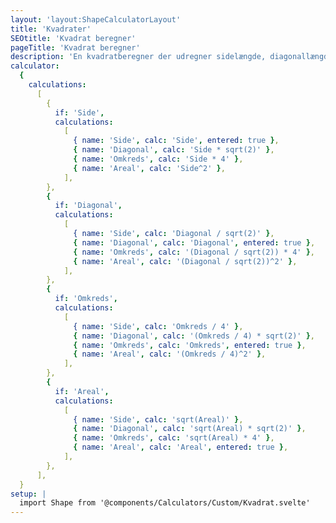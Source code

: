 ```yaml
---
layout: 'layout:ShapeCalculatorLayout'
title: 'Kvadrater'
SEOtitle: 'Kvadrat beregner'
pageTitle: 'Kvadrat beregner'
description: 'En kvadratberegner der udregner sidelængde, diagonallængde, areal og omkreds af et kvadrat'
calculator:
  {
    calculations:
      [
        {
          if: 'Side',
          calculations:
            [
              { name: 'Side', calc: 'Side', entered: true },
              { name: 'Diagonal', calc: 'Side * sqrt(2)' },
              { name: 'Omkreds', calc: 'Side * 4' },
              { name: 'Areal', calc: 'Side^2' },
            ],
        },
        {
          if: 'Diagonal',
          calculations:
            [
              { name: 'Side', calc: 'Diagonal / sqrt(2)' },
              { name: 'Diagonal', calc: 'Diagonal', entered: true },
              { name: 'Omkreds', calc: '(Diagonal / sqrt(2)) * 4' },
              { name: 'Areal', calc: '(Diagonal / sqrt(2))^2' },
            ],
        },
        {
          if: 'Omkreds',
          calculations:
            [
              { name: 'Side', calc: 'Omkreds / 4' },
              { name: 'Diagonal', calc: '(Omkreds / 4) * sqrt(2)' },
              { name: 'Omkreds', calc: 'Omkreds', entered: true },
              { name: 'Areal', calc: '(Omkreds / 4)^2' },
            ],
        },
        {
          if: 'Areal',
          calculations:
            [
              { name: 'Side', calc: 'sqrt(Areal)' },
              { name: 'Diagonal', calc: 'sqrt(Areal) * sqrt(2)' },
              { name: 'Omkreds', calc: 'sqrt(Areal) * 4' },
              { name: 'Areal', calc: 'Areal', entered: true },
            ],
        },
      ],
  }
setup: |
  import Shape from '@components/Calculators/Custom/Kvadrat.svelte'
---
```


<Shape client:load />
